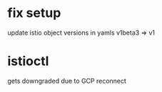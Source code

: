 
# fix setup
update istio object versions in yamls v1beta3 => v1

# istioctl
gets downgraded due to GCP reconnect